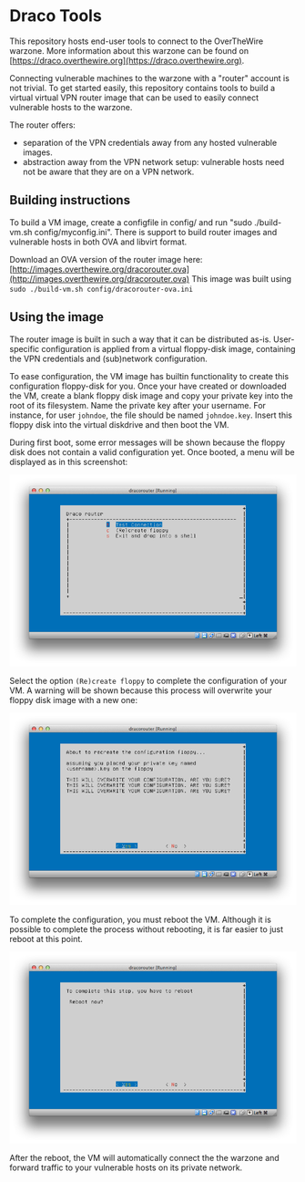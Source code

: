Draco Tools
===========

This repository hosts end-user tools to connect to the OverTheWire warzone.
More information about this warzone can be found on [https://draco.overthewire.org](https://draco.overthewire.org).


Connecting vulnerable machines to the warzone with a "router" account is not
trivial. To get started easily, this repository contains tools to build a virtual
virtual VPN router image that can be used to easily connect vulnerable hosts to
the warzone.

The router offers:
- separation of the VPN credentials away from any hosted vulnerable images.
- abstraction away from the VPN network setup: vulnerable hosts need not be aware that they are on a VPN network.

Building instructions
---------------------

To build a VM image, create a configfile in config/ and run "sudo ./build-vm.sh config/myconfig.ini".
There is support to build router images and vulnerable hosts in both OVA and libvirt format.

Download an OVA version of the router image here: [http://images.overthewire.org/dracorouter.ova](http://images.overthewire.org/dracorouter.ova)
This image was built using ```sudo ./build-vm.sh config/dracorouter-ova.ini```

Using the image
---------------

The router image is built in such a way that it can be distributed as-is.
User-specific configuration is applied from a virtual floppy-disk image, containing
the VPN credentials and (sub)network configuration.

To ease configuration, the VM image has builtin functionality to create this 
configuration floppy-disk for you.
Once your have created or downloaded the VM, create a blank floppy disk image
and copy your private key into the root of its filesystem. Name the private key
after your username. For instance, for user ```johndoe```, the file should be named ```johndoe.key```.
Insert this floppy disk into the virtual diskdrive and then boot the VM.

During first boot, some error messages will be shown because the floppy disk does not
contain a valid configuration yet.
Once booted, a menu will be displayed as in this screenshot:

![Menu screenshot](img/draco-router-menu.png)

Select the option ```(Re)create floppy``` to complete the configuration of your VM.
A warning will be shown because this process will overwrite your floppy disk image with a new one:

![Warning screenshot](img/draco-router-warning.png)

To complete the configuration, you must reboot the VM. Although it is possible to
complete the process without rebooting, it is far easier to just reboot at this point.

![Reboot screenshot](img/draco-router-reboot.png)

After the reboot, the VM will automatically connect the the warzone and forward traffic to
your vulnerable hosts on its private network.

